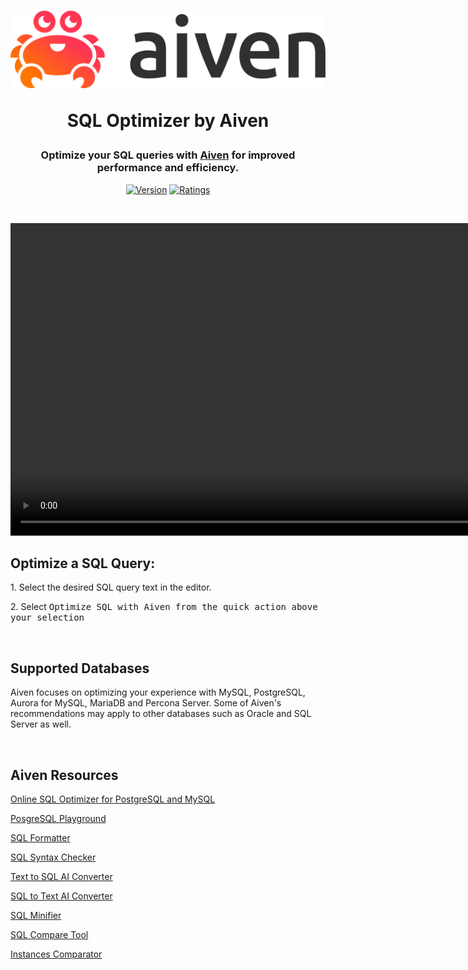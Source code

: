 <div align="center">
<h1>

<picture>
  <img src="https://github.com/aiven/aiven-sql-optimizer-vscode/raw/main/assets/images/aiven_logo.png" width=800>
</picture>

<b>SQL Optimizer by Aiven</b>

</h1>

<h3>Optimize your SQL queries with <a href="https://aiven.io">Aiven</a> for improved performance and efficiency.</h3>

[![Version](https://img.shields.io/visual-studio-marketplace/v/Aiven.aiven-sql-optimizer-extension?style=for-the-badge&color=%23e38a14
)](https://marketplace.visualstudio.com/items?itemName=Aiven.aiven-sql-optimizer-extension)
[![Ratings](https://img.shields.io/visual-studio-marketplace/r/Aiven.aiven-sql-optimizer-extension?style=for-the-badge&color=%23e38a14)](https://marketplace.visualstudio.com/items?itemName=Aiven.aiven-sql-optimizer-extension)


<br/>

<video src="https://github.com/aiven/aiven-sql-optimizer-vscode/raw/main/assets/videos/how_to_use.mp4" controls loop muted autoplay title="How to use Aiven SQL Optimizer" width=1000></video>

</div>


## Optimize a SQL Query:

<p> 1. Select the desired SQL query text in the editor.</p>
<p> 2. Select <kbd>Optimize SQL with Aiven from the quick action above your selection</kbd></p>

<br/>


## Supported Databases

Aiven focuses on optimizing your experience with MySQL, PostgreSQL, Aurora for MySQL, MariaDB and Percona Server. Some of Aiven's recommendations may apply to other databases such as Oracle and SQL Server as well.

<br/>

## Aiven Resources

<p><a href="https://aiven.io/tools/sql-query-optimizer">Online SQL Optimizer for PostgreSQL and MySQL</a></p>
<p><a href="https://aiven.io/tools/pg-playground">PosgreSQL Playground</a></p>
<p><a href="https://aiven.io/tools/sql-formatter">SQL Formatter</a></p>
<p><a href="https://aiven.io/tools/sql-syntax-checker">SQL Syntax Checker</a></p>
<p><a href="https://aiven.io/tools/text-to-sql">Text to SQL AI Converter</a></p>
<p><a href="https://aiven.io/tools/sql-to-text">SQL to Text AI Converter</a></p>
<p><a href="https://aiven.io/tools/sql-minifier">SQL Minifier</a></p>
<p><a href="https://aiven.io/tools/sql-compare">SQL Compare Tool</a></p>
<p><a href="https://aiven.io/tools/instances">Instances Comparator</a></p>


<br/>
